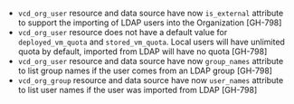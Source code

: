 * `vcd_org_user` resource and data source have now `is_external` attribute to support the importing of LDAP users into the Organization [GH-798]
* `vcd_org_user` resource does not have a default value for `deployed_vm_quota` and `stored_vm_quota`. Local users will have unlimited quota by default, imported from LDAP will have no quota [GH-798]
* `vcd_org_user` resource and data source have now `group_names` attribute to list group names if the user comes from an LDAP group [GH-798]
* `vcd_org_group` resource and data source have now `user_names` attribute to list user names if the user was imported from LDAP [GH-798]